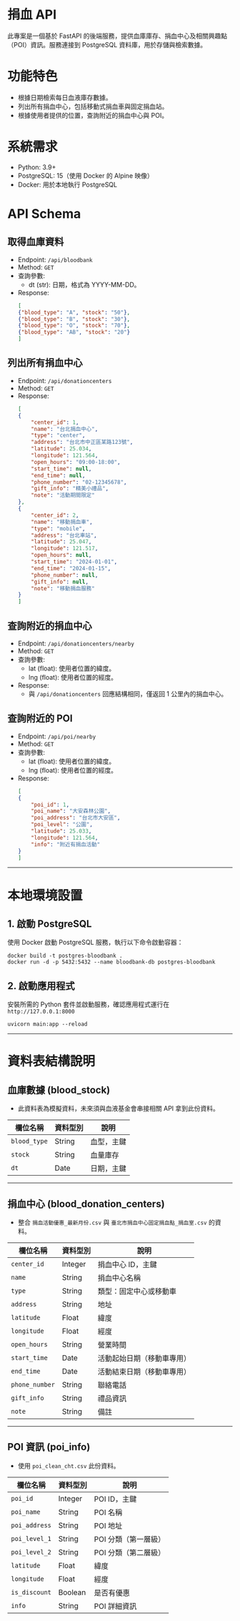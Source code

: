 # 捐血 API
此專案是一個基於 FastAPI 的後端服務，提供血庫庫存、捐血中心及相關興趣點（POI）資訊。服務連接到 PostgreSQL 資料庫，用於存儲與檢索數據。

# 功能特色
- 根據日期檢索每日血液庫存數據。
- 列出所有捐血中心，包括移動式捐血車與固定捐血站。
- 根據使用者提供的位置，查詢附近的捐血中心與 POI。

# 系統需求
- Python: 3.9+
- PostgreSQL: 15（使用 Docker 的 Alpine 映像）
- Docker: 用於本地執行 PostgreSQL

# API Schema
## 取得血庫資料
- Endpoint: `/api/bloodbank`
- Method: `GET`
- 查詢參數:
    - dt (str): 日期，格式為 YYYY-MM-DD。
- Response:
    ```json
    [
    {"blood_type": "A", "stock": "50"},
    {"blood_type": "B", "stock": "30"},
    {"blood_type": "O", "stock": "70"},
    {"blood_type": "AB", "stock": "20"}
    ]
    ```

## 列出所有捐血中心
- Endpoint: `/api/donationcenters`
- Method: `GET`
- Response:
    ```json
    [
    {
        "center_id": 1,
        "name": "台北捐血中心",
        "type": "center",
        "address": "台北市中正區某路123號",
        "latitude": 25.034,
        "longitude": 121.564,
        "open_hours": "09:00-18:00",
        "start_time": null,
        "end_time": null,
        "phone_number": "02-12345678",
        "gift_info": "精美小禮品",
        "note": "活動期間限定"
    },
    {
        "center_id": 2,
        "name": "移動捐血車",
        "type": "mobile",
        "address": "台北車站",
        "latitude": 25.047,
        "longitude": 121.517,
        "open_hours": null,
        "start_time": "2024-01-01",
        "end_time": "2024-01-15",
        "phone_number": null,
        "gift_info": null,
        "note": "移動捐血服務"
    }
    ]
    ```

## 查詢附近的捐血中心
- Endpoint: `/api/donationcenters/nearby`
- Method: `GET`
- 查詢參數:
    - lat (float): 使用者位置的緯度。
    - lng (float): 使用者位置的經度。
- Response:
    - 與 `/api/donationcenters` 回應結構相同，僅返回 1 公里內的捐血中心。

## 查詢附近的 POI
- Endpoint: `/api/poi/nearby`
- Method: `GET`
- 查詢參數:
    - lat (float): 使用者位置的緯度。
    - lng (float): 使用者位置的經度。
- Response:
    ```json
    [
    {
        "poi_id": 1,
        "poi_name": "大安森林公園",
        "poi_address": "台北市大安區",
        "poi_level": "公園",
        "latitude": 25.033,
        "longitude": 121.564,
        "info": "附近有捐血活動"
    }
    ]
    ```

---

# 本地環境設置

## 1. 啟動 PostgreSQL
使用 Docker 啟動 PostgreSQL 服務，執行以下命令啟動容器：
```
docker build -t postgres-bloodbank .
docker run -d -p 5432:5432 --name bloodbank-db postgres-bloodbank
```

## 2. 啟動應用程式
安裝所需的 Python 套件並啟動服務，確認應用程式運行在 `http://127.0.0.1:8000`

```
uvicorn main:app --reload
```

---

# 資料表結構說明

## 血庫數據 (blood_stock)
- 此資料表為模擬資料，未來須與血液基金會串接相關 API 拿到此份資料。

| 欄位名稱      | 資料型別 | 說明          |
|---------------|----------|---------------|
| `blood_type`  | String   | 血型，主鍵    |
| `stock`       | String   | 血量庫存      |
| `dt`          | Date     | 日期，主鍵    |

---

## 捐血中心 (blood_donation_centers)
- 整合 `捐血活動優惠_最新月份.csv` 與 `臺北市捐血中心固定捐血點_捐血室.csv` 的資料。

| 欄位名稱      | 資料型別 | 說明                     |
|---------------|----------|--------------------------|
| `center_id`   | Integer  | 捐血中心 ID，主鍵         |
| `name`        | String   | 捐血中心名稱             |
| `type`        | String   | 類型：固定中心或移動車    |
| `address`     | String   | 地址                     |
| `latitude`    | Float    | 緯度                     |
| `longitude`   | Float    | 經度                     |
| `open_hours`  | String   | 營業時間                 |
| `start_time`  | Date     | 活動起始日期（移動車專用）|
| `end_time`    | Date     | 活動結束日期（移動車專用）|
| `phone_number`| String   | 聯絡電話                 |
| `gift_info`   | String   | 禮品資訊                 |
| `note`        | String   | 備註                     |

---

## POI 資訊 (poi_info)
- 使用 `poi_clean_cht.csv` 此份資料。

| 欄位名稱       | 資料型別 | 說明                |
|----------------|----------|---------------------|
| `poi_id`       | Integer  | POI ID，主鍵        |
| `poi_name`     | String   | POI 名稱           |
| `poi_address`  | String   | POI 地址           |
| `poi_level_1`  | String   | POI 分類（第一層級）|
| `poi_level_2`  | String   | POI 分類（第二層級）|
| `latitude`     | Float    | 緯度               |
| `longitude`    | Float    | 經度               |
| `is_discount`  | Boolean  | 是否有優惠         |
| `info`         | String   | POI 詳細資訊       |

